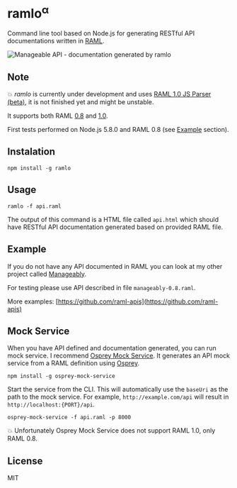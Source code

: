 # ramlo<sup>&alpha;</sup>
<!-- [![node](https://img.shields.io/node/v/gh-badges.svg)]() -->
<!-- [![npm](https://img.shields.io/npm/v/npm.svg)]() -->

Command line tool based on Node.js for generating RESTful API documentations written in [RAML](http://raml.org/).

![Manageable API - documentation generated by ramlo](https://cloud.githubusercontent.com/assets/4398703/13664129/c19f846a-e6a5-11e5-84fe-f9ee5dfca9cf.png)

## Note
:boom: *ramlo* is currently under development and uses [RAML 1.0 JS Parser (beta)](https://github.com/raml-org/raml-js-parser-2), it is not finished yet and might be unstable.

It supports both RAML [0.8](http://raml.org/raml-08-spec) and [1.0](http://raml.org/raml-10-spec).

First tests performed on Node.js 5.8.0 and RAML 0.8 (see [Example](#example) section).

## Instalation
```
npm install -g ramlo
```

## Usage
```
ramlo -f api.raml
```

The output of this command is a HTML file called `api.html` which should have RESTful API documentation generated based on provided RAML file.

## Example
If you do not have any API documented in RAML you can look at my other project called [Manageably](https://github.com/zkamil/manageably-doc).

For testing please use API described in file `manageably-0.8.raml`.

More examples: [https://github.com/raml-apis](https://github.com/raml-apis)

## Mock Service
When you have API defined and documentation generated, you can run mock service. I recommend [Osprey Mock Service](https://github.com/mulesoft-labs/osprey-mock-service). It generates an API mock service from a RAML definition using [Osprey](https://github.com/mulesoft/osprey).
```
npm install -g osprey-mock-service
```
Start the service from the CLI. This will automatically use the `baseUri` as the path to the mock service. For example, `http://example.com/api` will result in `http://localhost:{PORT}/api`.
```
osprey-mock-service -f api.raml -p 8000
```
:boom: Unfortunately Osprey Mock Service does not support RAML 1.0, only RAML 0.8.

## License
MIT
